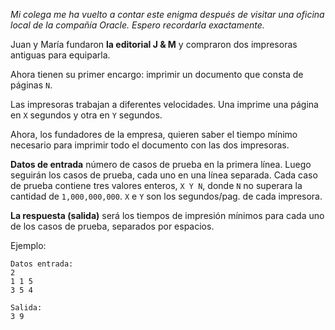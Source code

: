 _Mi colega me ha vuelto a contar este enigma después de visitar una oficina local de la compañía Oracle.
Espero recordarla exactamente._

Juan y María fundaron **la editorial J & M** y compraron dos impresoras antiguas para equiparla.

Ahora tienen su primer encargo: imprimir un documento que consta de páginas `N`.

Las impresoras trabajan a diferentes velocidades. Una imprime una página en `X` segundos y otra en `Y` segundos.

Ahora, los fundadores de la empresa, quieren saber el tiempo mínimo necesario para imprimir todo el documento con las dos impresoras.

**Datos de entrada** número de casos de prueba en la primera línea.
Luego seguirán los casos de prueba, cada uno en una línea separada.
Cada caso de prueba contiene tres valores enteros, `X Y N`, donde `N` no superara la cantidad de `1,000,000,000`. `X` e `Y` son los segundos/pag. de cada impresora.

**La respuesta (salida)** será los tiempos de impresión mínimos para cada uno de los casos de prueba, separados por espacios.

Ejemplo:

	Datos entrada:
	2
	1 1 5
	3 5 4
	
	Salida:
	3 9
